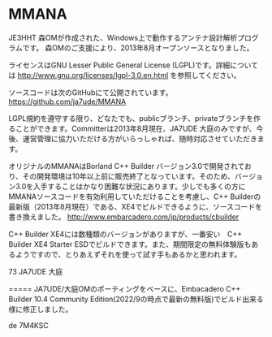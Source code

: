 MMANA
=====

JE3HHT 森OMが作成された、Windows上で動作するアンテナ設計解析プログラムです。
森OMのご支援により、2013年8月オープンソースとなりました。

ライセンスはGNU Lesser Public General License (LGPL)です。詳細については
http://www.gnu.org/licenses/lgpl-3.0.en.html
を参照してください。

ソースコードは次のGitHubにて公開されています。
https://github.com/ja7ude/MMANA


LGPL規約を遵守する限り、どなたでも、publicブランチ、privateブランチを作ることができます。Committerは2013年8月現在、JA7UDE 大庭のみですが、今後、運営管理に協力いただける方がいらっしゃれば、随時対応させていただきます。

オリジナルのMMANAはBorland C++ Builder バージョン3.0で開発されており、その開発環境は10年以上前に販売終了となっています。そのため、バージョン3.0を入手することはかなり困難な状況にあります。少しでも多くの方にMMANAソースコードを有効利用していただけることを考慮し、C++ Builderの最新版（2013年8月現在）である、XE4でビルドできるように、ソースコードを書き換えました。
http://www.embarcadero.com/jp/products/cbuilder

C++ Builder XE4には数種類のバージョンがありますが、一番安い　C++ Builder XE4 Starter ESDでビルドできます。また、期間限定の無料体験版もあるようですので、とりあえずそれを使って試す手もあるかと思われます。

73
JA7UDE
大庭

=====
JA7UDE/大庭OMのポーティングをベースに、Embacadero C++ Builder 10.4 Community Edition(2022/9の時点で最新の無料版)でビルド出来る様に修正しました。

de 7M4KSC

